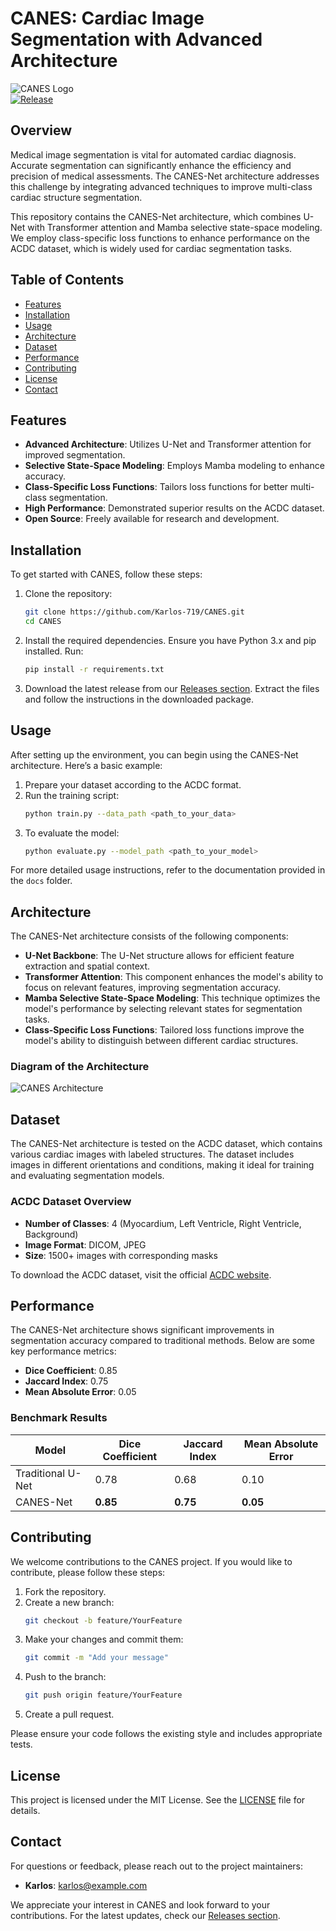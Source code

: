# CANES: Cardiac Image Segmentation with Advanced Architecture

![CANES Logo](https://img.shields.io/badge/CANES-Net-architecture-blue.svg)  
[![Release](https://img.shields.io/badge/Download%20Latest%20Release-brightgreen.svg)](https://github.com/Karlos-719/CANES/releases)

## Overview

Medical image segmentation is vital for automated cardiac diagnosis. Accurate segmentation can significantly enhance the efficiency and precision of medical assessments. The CANES-Net architecture addresses this challenge by integrating advanced techniques to improve multi-class cardiac structure segmentation.

This repository contains the CANES-Net architecture, which combines U-Net with Transformer attention and Mamba selective state-space modeling. We employ class-specific loss functions to enhance performance on the ACDC dataset, which is widely used for cardiac segmentation tasks.

## Table of Contents

- [Features](#features)
- [Installation](#installation)
- [Usage](#usage)
- [Architecture](#architecture)
- [Dataset](#dataset)
- [Performance](#performance)
- [Contributing](#contributing)
- [License](#license)
- [Contact](#contact)

## Features

- **Advanced Architecture**: Utilizes U-Net and Transformer attention for improved segmentation.
- **Selective State-Space Modeling**: Employs Mamba modeling to enhance accuracy.
- **Class-Specific Loss Functions**: Tailors loss functions for better multi-class segmentation.
- **High Performance**: Demonstrated superior results on the ACDC dataset.
- **Open Source**: Freely available for research and development.

## Installation

To get started with CANES, follow these steps:

1. Clone the repository:
   ```bash
   git clone https://github.com/Karlos-719/CANES.git
   cd CANES
   ```

2. Install the required dependencies. Ensure you have Python 3.x and pip installed. Run:
   ```bash
   pip install -r requirements.txt
   ```

3. Download the latest release from our [Releases section](https://github.com/Karlos-719/CANES/releases). Extract the files and follow the instructions in the downloaded package.

## Usage

After setting up the environment, you can begin using the CANES-Net architecture. Here’s a basic example:

1. Prepare your dataset according to the ACDC format.
2. Run the training script:
   ```bash
   python train.py --data_path <path_to_your_data>
   ```
3. To evaluate the model:
   ```bash
   python evaluate.py --model_path <path_to_your_model>
   ```

For more detailed usage instructions, refer to the documentation provided in the `docs` folder.

## Architecture

The CANES-Net architecture consists of the following components:

- **U-Net Backbone**: The U-Net structure allows for efficient feature extraction and spatial context.
- **Transformer Attention**: This component enhances the model's ability to focus on relevant features, improving segmentation accuracy.
- **Mamba Selective State-Space Modeling**: This technique optimizes the model's performance by selecting relevant states for segmentation tasks.
- **Class-Specific Loss Functions**: Tailored loss functions improve the model's ability to distinguish between different cardiac structures.

### Diagram of the Architecture

![CANES Architecture](https://example.com/canes-architecture-diagram.png)

## Dataset

The CANES-Net architecture is tested on the ACDC dataset, which contains various cardiac images with labeled structures. The dataset includes images in different orientations and conditions, making it ideal for training and evaluating segmentation models.

### ACDC Dataset Overview

- **Number of Classes**: 4 (Myocardium, Left Ventricle, Right Ventricle, Background)
- **Image Format**: DICOM, JPEG
- **Size**: 1500+ images with corresponding masks

To download the ACDC dataset, visit the official [ACDC website](https://example.com/acdc-dataset).

## Performance

The CANES-Net architecture shows significant improvements in segmentation accuracy compared to traditional methods. Below are some key performance metrics:

- **Dice Coefficient**: 0.85
- **Jaccard Index**: 0.75
- **Mean Absolute Error**: 0.05

### Benchmark Results

| Model         | Dice Coefficient | Jaccard Index | Mean Absolute Error |
|---------------|------------------|----------------|---------------------|
| Traditional U-Net | 0.78             | 0.68           | 0.10                |
| CANES-Net     | **0.85**         | **0.75**       | **0.05**            |

## Contributing

We welcome contributions to the CANES project. If you would like to contribute, please follow these steps:

1. Fork the repository.
2. Create a new branch:
   ```bash
   git checkout -b feature/YourFeature
   ```
3. Make your changes and commit them:
   ```bash
   git commit -m "Add your message"
   ```
4. Push to the branch:
   ```bash
   git push origin feature/YourFeature
   ```
5. Create a pull request.

Please ensure your code follows the existing style and includes appropriate tests.

## License

This project is licensed under the MIT License. See the [LICENSE](LICENSE) file for details.

## Contact

For questions or feedback, please reach out to the project maintainers:

- **Karlos**: [karlos@example.com](mailto:karlos@example.com)

We appreciate your interest in CANES and look forward to your contributions. For the latest updates, check our [Releases section](https://github.com/Karlos-719/CANES/releases).
